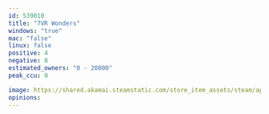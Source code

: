 ```yaml
---
id: 539010
title: "7VR Wonders"
windows: "true"
mac: "false"
linux: false
positive: 4
negative: 8
estimated_owners: "0 - 20000"
peak_ccu: 0

image: https://shared.akamai.steamstatic.com/store_item_assets/steam/apps/539010/header.jpg?t=1667825162
opinions:
---
```

